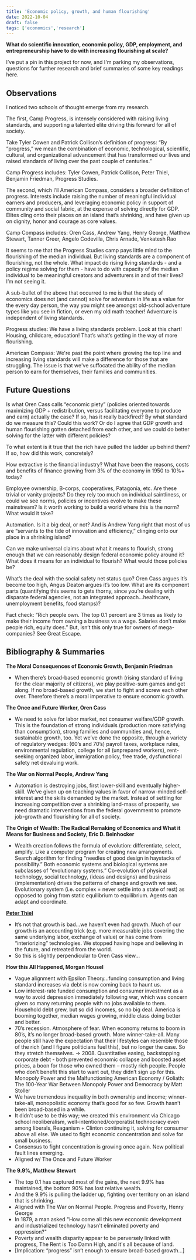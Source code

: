 ```yaml
---
title: 'Economic policy, growth, and human flourishing'
date: 2022-10-04
draft: false
tags: ['economics','research']
---
```


**What do scientific innovation, economic policy, GDP, employment, and entrepreneurship have to do with increasing flourishing at scale?**

I’ve put a pin in this project for now, and I'm parking my observations, questions for further research and brief summaries of some key readings here.

## Observations

I noticed two schools of thought emerge from my research.

The first, Camp Progress, is intensely considered with raising living standards, and supporting a talented elite driving this forward for all of society.

Take Tyler Cowen and Patrick Collison’s definition of progress: “By “progress,” we mean the combination of economic, technological, scientific, cultural, and organizational advancement that has transformed our lives and raised standards of living over the past couple of centuries.”

Camp Progress includes: Tyler Cowen, Patrick Collison, Peter Thiel, Benjamin Friedman, Progress Studies.

The second, which I’ll American Compass, considers a broader definition of progress. Interests include raising the number of meaningful individual earners and producers, and leveraging economic policy in support of community and social fabric, at the expense of solving directly for GDP. Elites cling onto their places on an island that’s shrinking, and have given up on dignity, honor and courage as core values.

Camp Compass includes: Oren Cass, Andrew Yang, Henry George, Matthew Stewart, Tanner Greer, Angelo Codevilla, Chris Arnade, Venkatesh Rao

It seems to me that the Progress Studies camp pays little mind to the flourishing of the median individual. But living standards are a component of flourishing, not the whole. What impact do rising living standards - and a policy regime solving for them - have to do with capacity of the median individual to be meaningful creators and adventurers in and of their lives? I’m not seeing it.

A sub-bullet of the above that occurred to me is that the study of economics does not (and cannot) solve for adventure in life as a value for the every day person, the way you might see amongst old-school adventure types like you see in fiction, or even my old math teacher! Adventure is independent of living standards.

Progress studies: We have a living standards problem. Look at this chart! Housing, childcare, education! That’s what’s getting in the way of more flourishing.

American Compass: We're past the point where growing the top line and increasing living standards will make a difference for those that are struggling. The issue is that we've suffocated the ability of the median person to earn for themselves, their families and communities. 

## Future Questions

Is what Oren Cass calls “economic piety” (policies oriented towards maximizing GDP + redistribution, versus facilitating everyone to produce and earn) actually the case? If so, has it really backfired? By what standard do we measure this? Could this work? Or do I agree that GDP growth and human flourishing gotten detached from each other, and we could do better solving for the latter with different policies?

To what extent is it true that the rich have pulled the ladder up behind them? If so, how did this work, concretely?

How extractive is the financial industry? What have been the reasons, costs and benefits of finance growing from 3% of the economy in 1950 to 10%+ today?

Employee ownership, B-corps, cooperatives, Patagonia, etc. Are these trivial or vanity projects? Do they rely too much on individual saintliness, or could we see norms, policies or incentives evolve to make these mainstream? Is it worth working to build a world where this is the norm? What would it take?

Automation. Is it a big deal, or not? And is Andrew Yang right that most of us are “servants to the tide of innovation and efficiency,” clinging onto our place in a shrinking island?

Can we make universal claims about what it means to flourish, strong enough that we can reasonably design federal economic policy around it? What does it means for an individual to flourish? What would those policies be?

What’s the deal with the social safety net status quo? Oren Cass argues it’s become too high, Angus Deaton argues it’s too low. What are its component parts (quantifying this seems to gets thorny, since you’re dealing with disparate federal agencies, not an integrated approach…healthcare, unemployment benefits, food stamps)?

Fact check: “Rich people own. The top 0.1 percent are 3 times as likely to make their income from owning a business vs a wage. Salaries don’t make people rich, equity does.” But, isn’t this only true for owners of mega-companies? See Great Escape.

## Bibliography & Summaries

**The Moral Consequences of Economic Growth, Benjamin Friedman**
- When there’s broad-based economic growth (rising standard of living for the clear majority of citizens), we play positive-sum games and get along. If no broad-based growth, we start to fight and screw each other over. Therefore there’s a moral imperative to ensure economic growth.

**The Once and Future Worker, Oren Cass**
- We need to solve for labor market, not consumer welfare/GDP growth. This is the foundation of strong individuals (production more satisfying than consumption), strong families and communities and, hence, sustainable growth, too. Yet we’ve done the opposite, through a variety of regulatory wedges: (60’s and 70’s) payroll taxes, workplace rules, environmental regulation, college for all (unprepared workers), rent-seeking organized labor, immigration policy, free trade, dysfunctional safety net devaluing work.

**The War on Normal People, Andrew Yang**
- Automation is destroying jobs, first lower-skill and eventually higher-skill. We’ve given up on teaching values in favor of narrow-minded self-interest and the skills demanded by the market. Instead of settling for increasing competition over a shrinking land-mass of prosperity, we need  dramatic interventions from the federal government to promote job-growth and flourishing for all of society.

**The Origin of Wealth: The Radical Remaking of Economics and What it Means for Business and Society, Eric D. Beinhocker**
- Wealth creation follows the formula of evolution: differentiate, select, amplify. Like a computer program for creating new arrangements. Search algorithm for finding “needles of good design in haystacks of possibility.” Both economic systems and biological systems are subclasses of “evolutionary systems.” Co-evolution of physical technology, social technology, (ideas and designs) and business (implementation) drives the patterns of change and growth we see. Evolutionary system (i.e. complex = never settle into a state of rest) as opposed to going from static equilibrium to equilibrium. Agents can adapt and coordinate.

[**Peter Thiel**](https://unherd.com/2022/07/peter-thiel-on-the-dangers-of-progress/)
- It’s not that growth is bad…we haven’t even had growth. Much of our growth is an accounting trick (e.g. more measurable jobs covering the same underlying labor, exchange of value) or has come from “interiorizing” technologies. We stopped having hope and believing in the future, and retreated from the world.
- So this is slightly perpendicular to Oren Cass view…

**How this All Happened, Morgan Housel**
- Vague alignment with Epsilon Theory…funding consumption and living standard increases via debt is now coming back to haunt us.
- Low interest-rate funded consumption and consumer investment as a way to avoid depression immediately following war, which was concern given so many returning people with no jobs available to them. Household debt grew, but so did incomes, so no big deal. America is booming together, median wages growing, middle class doing better and better.
- 70’s recession. Atmosphere of fear. When economy returns to boom in 80’s, it’s no longer broad-based growth. More winner-take-all. Many people still have the expectation that their lifestyles can resemble those of the rich (and I figure politicians fuel this), but no longer the case. So they stretch themselves. -> 2008. Quantitative easing, backstopping corporate debt - both prevented economic collapse and boosted asset prices, a boon for those who owned them – mostly rich people. People who don’t benefit this start to want out, they didn’t sign up for this.
Monopoly Power and the Malfunctioning American Economy / Goliath: The 100-Year War Between Monopoly Power and Democracy by Matt Stoller
- We have tremendous inequality in both ownership and income; winner-take-all, monopolistic economy that’s good for so few. Growth hasn’t been broad-based in a while.
- It didn’t use to be this way; we created this environment via Chicago school neoliberalism, well-intentioned/corporatist technocracy even among liberals, Reaganism + Clinton continuing it, solving for consumer above all else. We used to fight economic concentration and solve for small business.
- Consensus to fight concentration is growing once again. New political fault lines emerging.
- Aligned w/ The Once and Future Worker

**The 9.9%, Matthew Stewart**
- The top 0.1 has captured most of the gains, the next 9.9% has maintained, the bottom 90% has lost relative wealth.
- And the 9.9% is pulling the ladder up, fighting over territory on an island that is shrinking.
- Aligned with The War on Normal People.
Progress and Poverty, Henry George
- In 1879, a man asked "How come all this new economic development and industrialized technology hasn't eliminated poverty and oppression?"
- Poverty and wealth disparity appear to be perversely linked with progress, The Rent is Too Damn High, and it's all because of land.
- [Implication: “progress” isn’t enough to ensure broad-based growth…]
